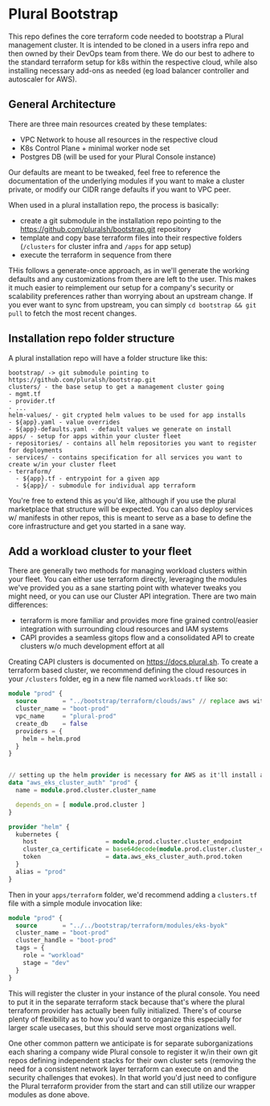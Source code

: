 # Plural Bootstrap

This repo defines the core terraform code needed to bootstrap a Plural management cluster.  It is intended to be cloned in a users infra repo and then owned by their DevOps team from there.  We do our best to adhere to the standard terraform setup for k8s within the respective cloud, while also installing necessary add-ons as needed (eg load balancer controller and autoscaler for AWS).

## General Architecture

There are three main resources created by these templates:

* VPC Network to house all resources in the respective cloud
* K8s Control Plane + minimal worker node set
* Postgres DB (will be used for your Plural Console instance)

Our defaults are meant to be tweaked, feel free to reference the documentation of the underlying modules if you want to make a cluster private, or modify our CIDR range defaults if you want to VPC peer.

When used in a plural installation repo, the process is basically:

* create a git submodule in the installation repo pointing to the https://github.com/pluralsh/bootstrap.git repository
* template and copy base terraform files into their respective folders (`/clusters` for cluster infra and `/apps` for app setup)
* execute the terraform in sequence from there

THis follows a generate-once approach, as in we'll generate the working defaults and any customizations from there are left to the user.  This makes it much easier to reimplement our setup for a company's security or scalability preferences rather than worrying about an upstream change.  If you ever want to sync from upstream, you can simply `cd bootstrap && git pull` to fetch the most recent changes.

## Installation repo folder structure

A plural installation repo will have a folder structure like this:

```
bootstrap/ -> git submodule pointing to https://github.com/pluralsh/bootstrap.git
clusters/ - the base setup to get a management cluster going
- mgmt.tf
- provider.tf
- ...
helm-values/ - git crypted helm values to be used for app installs
- ${app}.yaml - value overrides
- ${app}-defaults.yaml - default values we generate on install
apps/ - setup for apps within your cluster fleet
- repositories/ - contains all helm repositories you want to register for deployments
- services/ - contains specification for all services you want to create w/in your cluster fleet
- terraform/
  - ${app}.tf - entrypoint for a given app
  - ${app}/ - submodule for individual app terraform
```

You're free to extend this as you'd like, although if you use the plural marketplace that structure will be expected.  You can also deploy services w/ manifests in other repos, this is meant to serve as a base to define the core infrastructure and get you started in a sane way.


## Add a workload cluster to your fleet

There are generally two methods for managing workload clusters within your fleet.  You can either use terraform directly, leveraging the modules we've provided you as a sane starting point with whatever tweaks you might need, or you can use our Cluster API integration.  There are two main differences:

* terraform is more familiar and provides more fine grained control/easier integration with surrounding cloud resources and IAM systems
* CAPI provides a seamless gitops flow and a consolidated API to create clusters w/o much development effort at all

Creating CAPI clusters is documented on https://docs.plural.sh. To create a terraform based cluster, we recommend defining the cloud resources in your `/clusters` folder, eg in a new file named `workloads.tf` like so:

```tf
module "prod" {
  source       = "../bootstrap/terraform/clouds/aws" // replace aws with gcp/azure/etc for other clouds
  cluster_name = "boot-prod"
  vpc_name     = "plural-prod"
  create_db    = false
  providers = {
    helm = helm.prod
  }
}


// setting up the helm provider is necessary for AWS as it'll install a few core resources via helm by default, ignore for AKS/GKE
data "aws_eks_cluster_auth" "prod" {
  name = module.prod.cluster.cluster_name

  depends_on = [ module.prod.cluster ]
}

provider "helm" {
  kubernetes {
    host                   = module.prod.cluster.cluster_endpoint
    cluster_ca_certificate = base64decode(module.prod.cluster.cluster_certificate_authority_data)
    token                  = data.aws_eks_cluster_auth.prod.token
  }
  alias = "prod"
}
```

Then in your `apps/terraform` folder, we'd recommend adding a `clusters.tf` file with a simple module invocation like:

```tf
module "prod" {
  source       = "../../bootstrap/terraform/modules/eks-byok"
  cluster_name = "boot-prod"
  cluster_handle = "boot-prod"
  tags = {
    role = "workload"
    stage = "dev"
  }
}
```

This will register the cluster in your instance of the plural console.  You need to put it in the separate terraform stack because that's where the plural terraform provider has actually been fully initialized.  There's of course plenty of flexibility as to how you'd want to organize this especially for larger scale usecases, but this should serve most organizations well.  

One other common pattern we anticipate is for separate suborganizations each sharing a company wide Plural console to register it w/in their own git repos defining independent stacks for their own cluster sets (removing the need for a consistent network layer terraform can execute on and the security challenges that evokes).  In that world you'd just need to configure the Plural terraform provider from the start and can still utilize our wrapper modules as done above.